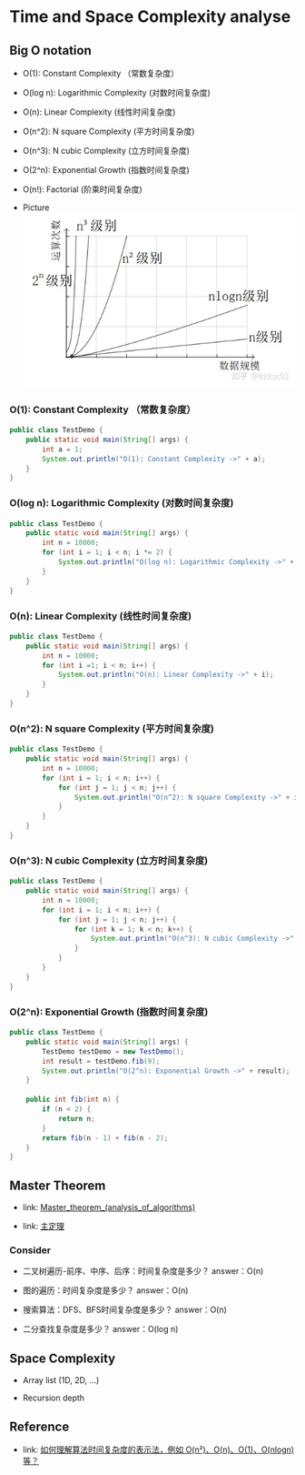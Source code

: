 # Time and Space Complexity analyse


## Big O notation

- O(1): Constant Complexity （常数复杂度）

- O(log n): Logarithmic Complexity (对数时间复杂度)

- O(n): Linear Complexity (线性时间复杂度)

- O(n^2): N square Complexity (平方时间复杂度)

- O(n^3): N cubic Complexity (立方时间复杂度)

- O(2^n): Exponential Growth (指数时间复杂度)

- O(n!): Factorial (阶乘时间复杂度)

- Picture
![](./Data/Big%20O%20notation.jpeg)

### O(1): Constant Complexity （常数复杂度）

```java
public class TestDemo {
    public static void main(String[] args) {
        int a = 1;
        System.out.println("O(1): Constant Complexity ->" + a);
    }
}
```


### O(log n): Logarithmic Complexity (对数时间复杂度)

```java
public class TestDemo {
    public static void main(String[] args) {
        int n = 10000;
        for (int i = 1; i < n; i *= 2) {
            System.out.println("O(log n): Logarithmic Complexity ->" + i);
        }
    }
}


```

### O(n): Linear Complexity (线性时间复杂度)

```java
public class TestDemo {
    public static void main(String[] args) {
        int n = 10000;
        for (int i =1; i < n; i++) {
            System.out.println("O(n): Linear Complexity ->" + i);
        }
    }
}

```

### O(n^2): N square Complexity (平方时间复杂度)

```java
public class TestDemo {
    public static void main(String[] args) {
        int n = 10000;
        for (int i = 1; i < n; i++) {
            for (int j = 1; j < n; j++) {
                System.out.println("O(n^2): N square Complexity ->" + i + "and" + j);
            }
        }
    }
}
```


### O(n^3): N cubic Complexity (立方时间复杂度)

```java
public class TestDemo {
    public static void main(String[] args) {
        int n = 10000;
        for (int i = 1; i < n; i++) {
            for (int j = 1; j < n; j++) {
                for (int k = 1; k < n; k++) {
                    System.out.println("O(n^3): N cubic Complexity ->" + i + "and" + j + "and" + k);
                }
            }
        }
    }
}
```


### O(2^n): Exponential Growth (指数时间复杂度)

```java
public class TestDemo {
    public static void main(String[] args) {
        TestDemo testDemo = new TestDemo();
        int result = testDemo.fib(9);
        System.out.println("O(2^n): Exponential Growth ->" + result);
    }

    public int fib(int n) {
        if (n < 2) {
            return n;
        }
        return fib(n - 1) + fib(n - 2);
    }
}

```




## Master Theorem

- link: [Master_theorem_(analysis_of_algorithms)](https://en.wikipedia.org/wiki/Master_theorem_(analysis_of_algorithms))

- link: [主定理](https://zh.wikipedia.org/wiki/%E4%B8%BB%E5%AE%9A%E7%90%86)


### Consider

- 二叉树遍历-前序、中序、后序：时间复杂度是多少？
answer：O(n)

- 图的遍历：时间复杂度是多少？
answer：O(n)

- 搜索算法：DFS、BFS时间复杂度是多少？
answer：O(n)

- 二分查找复杂度是多少？
answer：O(log n)



## Space Complexity

- Array list (1D, 2D, ...)

- Recursion depth 



## Reference

- link: [如何理解算法时间复杂度的表示法，例如 O(n²)、O(n)、O(1)、O(nlogn) 等？](https://www.zhihu.com/question/21387264)




